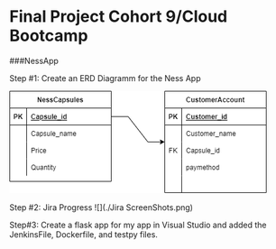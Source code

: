 # Final Project Cohort 9/Cloud Bootcamp

###NessApp 

Step #1:
Create an ERD Diagramm for the Ness App

![](./NessApp.drawio.png)

Step #2:
Jira Progress
![](./Jira ScreenShots.png)

Step#3:
Create a flask app for my app in Visual Studio and added the JenkinsFile, Dockerfile, and testpy files.
